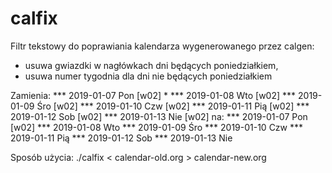 calfix
======

Filtr tekstowy do poprawiania kalendarza wygenerowanego przez
calgen:
- usuwa gwiazdki w nagłówkach dni będących poniedziałkiem,
- usuwa numer tygodnia dla dni nie będących poniedziałkiem

Zamienia:
    *** 2019-01-07 Pon [w02] *
    *** 2019-01-08 Wto [w02]
    *** 2019-01-09 Śro [w02]
    *** 2019-01-10 Czw [w02]
    *** 2019-01-11 Pią [w02]
    *** 2019-01-12 Sob [w02]
    *** 2019-01-13 Nie [w02]
na:
    *** 2019-01-07 Pon [w02]
    *** 2019-01-08 Wto
    *** 2019-01-09 Śro
    *** 2019-01-10 Czw
    *** 2019-01-11 Pią
    *** 2019-01-12 Sob
    *** 2019-01-13 Nie

Sposób użycia:
./calfix < calendar-old.org > calendar-new.org
